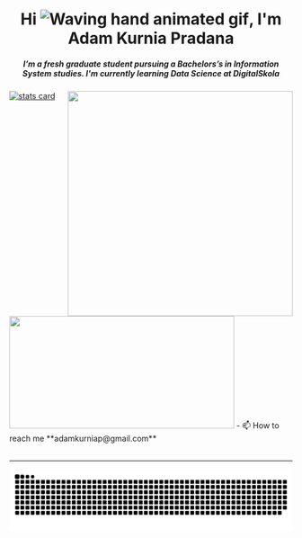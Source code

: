 <h1 align="center">Hi <img src="https://raw.githubusercontent.com/nixin72/nixin72/master/wave.gif" 
         alt="Waving hand animated gif"
         height="45"
         width="45" />, I'm Adam Kurnia Pradana</h1>
<h5 align="center">
I’m a fresh graduate student pursuing a Bachelors’s in Information System studies. I'm currently learning Data Science at DigitalSkola
</h5>
<p>
<a align= "center" href="https://github.com/adamkurniap">
<img alt= "stats card" height="200px" width="400" src="https://github-readme-streak-stats.herokuapp.com?user=adamkurniap&theme=merko">
<img align="right" height="400" width="400" src="https://i.pinimg.com/originals/b2/fc/c8/b2fcc8c1d37ba2772ddcced5db2021f0.gif" /> </a>
</p>
<img height="200px" width="400" src="https://github-readme-stats.vercel.app/api?username=adamkurniap&count_private=true&theme=merko&show_icons=true" />
- 📫 How to reach me **adamkurniap@gmail.com**
<br><br>
<hr>
<p align="center">
  <img src="https://raw.githubusercontent.com/Platane/snk/output/github-contribution-grid-snake.svg" alt="snake"></center>
</p>
